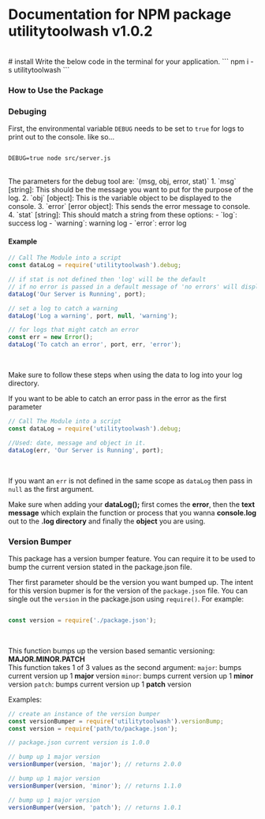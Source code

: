 # Documentation for NPM package utilitytoolwash v1.0.2

<br>
# install
Write the below code in the terminal for your application.
```
npm i -s utilitytoolwash
```

### How to Use the Package

### Debuging
First,  the environmental variable `DEBUG` needs to be set to `true` for logs to print out to the console. like so...
```bach

DEBUG=true node src/server.js

```
</br>
The parameters for the debug tool are:
`(msg, obj, error, stat)`
1. `msg` [string]: This should be the message you want to put for the purpose of the log.
2. `obj` [object]: This is the variable object to be displayed to the console.
3. `error` [error object]: This sends the error message to console.
4. `stat` [string]: This should match a string from these options:
  - `log`: success log
  - `warning`: warning log
  - `error`: error log
</br>

#### Example
```javascript
// Call The Module into a script
const dataLog = require('utilitytoolwash').debug;

// if stat is not defined then 'log' will be the default
// if no error is passed in a default message of 'no errors' will display in it's place
dataLog('Our Server is Running', port);

// set a log to catch a warning
dataLog('Log a warning', port, null, 'warning');

// for logs that might catch an error
const err = new Error();
dataLog('To catch an error', port, err, 'error');
```
<br>

Make sure to follow these steps when using the data to log into your log directory.

If you want to be able to catch an error pass in the error as the first parameter
```javascript
// Call The Module into a script
const dataLog = require('utilitytoolwash').debug;

//Used: date, message and object in it.
dataLog(err, 'Our Server is Running', port);
```
</br>

If you want an `err` is not defined in the same scope as `dataLog` then pass in `null` as the first argument.


Make sure when adding your **dataLog();** first comes the **error**, then the **text message** which explain the function or process that you wanna **console.log** out to the **.log directory** and finally the **object** you are using.

### Version Bumper
This package has a version bumper feature. You can require it to be used to bump the current version stated in the package.json file.

Ther first parameter should be the version you want bumped up. The intent for this version bupmer is for the version of the `package.json` file. You can single out the `version` in the package.json using `require()`. For example:
```javascript

const version = require('./package.json');

```
</br>

This function bumps up the version based semantic versioning: **MAJOR.MINOR.PATCH** </br>
This function takes 1 of 3 values as the second argument:
`major`: bumps current version up 1 **major** version
`minor`: bumps current version up 1 **minor** version
`patch`: bumps current version up 1 **patch** version

Examples:
```javascript
// create an instance of the version bumper
const versionBumper = require('utilitytoolwash').versionBump;
const version = require('path/to/package.json');

// package.json current version is 1.0.0

// bump up 1 major version
versionBumper(version, 'major'); // returns 2.0.0

// bump up 1 major version
versionBumper(version, 'minor'); // returns 1.1.0

// bump up 1 major version
versionBumper(version, 'patch'); // returns 1.0.1

```
